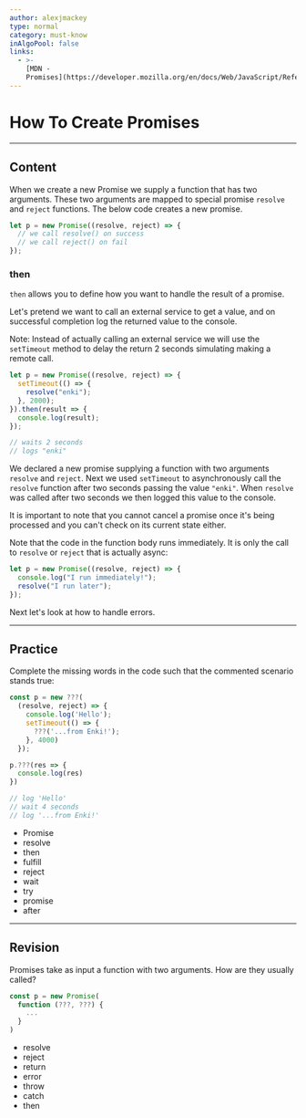 ```yaml
---
author: alexjmackey
type: normal
category: must-know
inAlgoPool: false
links:
  - >-
    [MDN -
    Promises](https://developer.mozilla.org/en/docs/Web/JavaScript/Reference/Global_Objects/Promise){website}
---
```


# How To Create Promises


---

## Content

When we create a new Promise we supply a function that has two arguments. These two arguments are mapped to special promise `resolve` and `reject` functions. The below code creates a new promise.

```javascript
let p = new Promise((resolve, reject) => {
  // we call resolve() on success
  // we call reject() on fail
});
```

### then

`then` allows you to define how you want to handle the result of a promise.

Let's pretend we want to call an external service to get a value, and on successful completion log the returned value to the console.

Note: Instead of actually calling an external service we will use the `setTimeout` method to delay the return 2 seconds simulating making a remote call.

```javascript
let p = new Promise((resolve, reject) => {
  setTimeout(() => {
    resolve("enki");
  }, 2000);
}).then(result => {
  console.log(result);
});

// waits 2 seconds
// logs "enki"
```

We declared a new promise supplying a function with two arguments `resolve` and `reject`. Next we used `setTimeout` to asynchronously call the `resolve` function after two seconds passing the value `"enki"`. When `resolve` was called after two seconds we then logged this value to the console.

It is important to note that you cannot cancel a promise once it's being processed and you can't check on its current state either.

Note that the code in the function body runs immediately. It is only the call to `resolve` or `reject` that is actually async:

```javascript
let p = new Promise((resolve, reject) => {
  console.log("I run immediately!");
  resolve("I run later");
});
```

Next let's look at how to handle errors.


---

## Practice

Complete the missing words in the code such that the commented scenario stands true:

```javascript
const p = new ???(
  (resolve, reject) => {
    console.log('Hello');
    setTimeout(() => {
      ???('...from Enki!');
    }, 4000)
  });

p.???(res => {
  console.log(res)
})

// log 'Hello'
// wait 4 seconds
// log '...from Enki!'
```

- Promise
- resolve
- then
- fulfill
- reject
- wait
- try
- promise
- after


---

## Revision

Promises take as input a function with two arguments. How are they usually called?

```javascript
const p = new Promise(
  function (???, ???) {
    ...
  }
)
```

- resolve
- reject
- return
- error
- throw
- catch
- then
